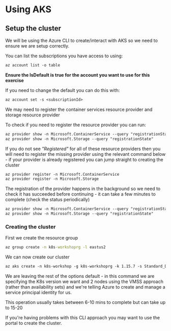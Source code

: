 # Using AKS

## Setup the cluster

We will be using the Azure CLI to create/interact with AKS so we need to ensure we are setup correctly.

You can list the subscriptions you have access to using:

```txt
az account list -o table
```

**Ensure the IsDefault is true for the account you want to use for this exercise**

If you need to change the default you can do this with:

```txt
az account set -s <subscriptionId>
```

We may need to register the container services resource provider and storage resource provider

To check if you need to register the resource provider you can run:

```txt
az provider show -n Microsoft.ContainerService --query "registrationState"
az provider show -n Microsoft.Storage --query "registrationState"
```

If you do not see *"Registered"* for all of these resource providers then you will need to register the missing provider using the relevant command below - if your provider is already registered you can jump straight to creating the cluster

```txt
az provider register -n Microsoft.ContainerService
az provider register -n Microsoft.Storage
```

The registration of the provider happens in the background so we need to check it has succeeded before continuing - it can take a few minutes to complete (check the status periodically)

```txt
az provider show -n Microsoft.ContainerService --query "registrationState"
az provider show -n Microsoft.Storage --query "registrationState"
```

### Creating the cluster

First we create the resource group

```cmd
az group create -n k8s-workshoprg -l eastus2
```

We can now create our cluster

```txt
az aks create -n k8s-workshop -g k8s-workshoprg -k 1.15.7 -s Standard_D2s_v3 -c 2 --vm-set-type VirtualMachineScaleSets --enable-managed-identity --generate-ssh-keys --location eastus2
```

We are leaving the rest of the options default - in this command we are specifying the K8s version we want and 2 nodes using the VMSS approach (rather than availability sets) and we're telling Azure to create and manage a service principal identity for us. 

This operation usually takes between 6-10 mins to complete but can take up to 15-20

If you're having problems with this CLI approach you may want to use the portal to create the cluster.